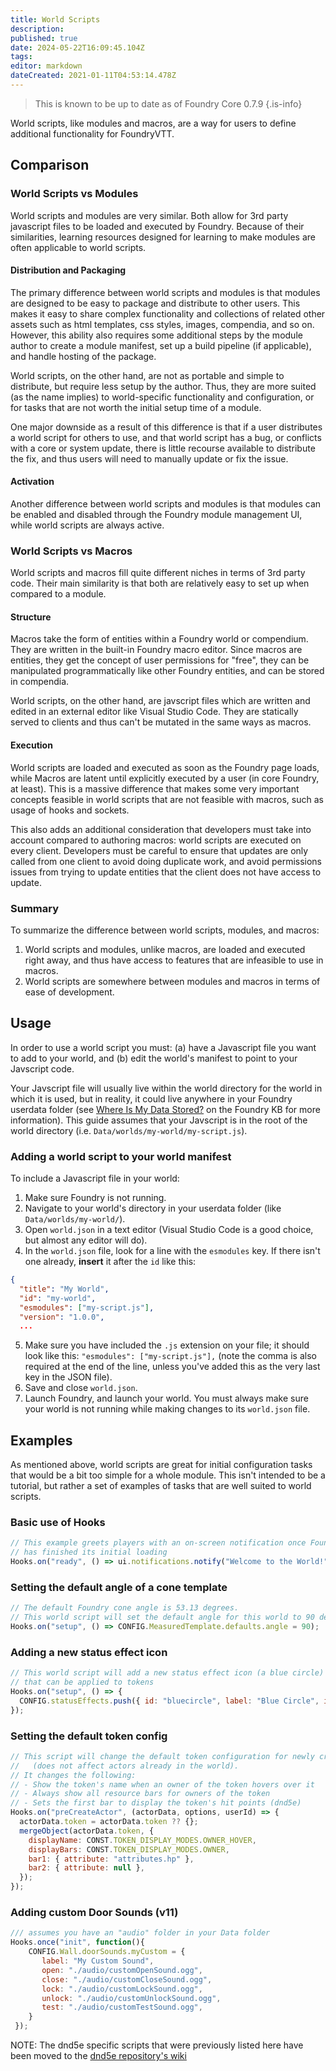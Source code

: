 ```yaml
---
title: World Scripts
description: 
published: true
date: 2024-05-22T16:09:45.104Z
tags: 
editor: markdown
dateCreated: 2021-01-11T04:53:14.478Z
---
```


> This is known to be up to date as of Foundry Core 0.7.9
{.is-info}


World scripts, like modules and macros, are a way for users to define additional functionality for FoundryVTT.

## Comparison

### World Scripts vs Modules
World scripts and modules are very similar. Both allow for 3rd party javascript files to be loaded and executed by Foundry. Because of their similarities, learning resources designed for learning to make modules are often applicable to world scripts.

#### Distribution and Packaging
The primary difference between world scripts and modules is that modules are designed to be easy to package and distribute to other users. This makes it easy to share complex functionality and collections of related other assets such as html templates, css styles, images, compendia, and so on. However, this ability also requires some additional steps by the module author to create a module manifest, set up a build pipeline (if applicable), and handle hosting of the package.

World scripts, on the other hand, are not as portable and simple to distribute, but require less setup by the author. Thus, they are more suited (as the name implies) to world-specific functionality and configuration, or for tasks that are not worth the initial setup time of a module.

One major downside as a result of this difference is that if a user distributes a world script for others to use, and that world script has a bug, or conflicts with a core or system update, there is little recourse available to distribute the fix, and thus users will need to manually update or fix the issue.

#### Activation
Another difference between world scripts and modules is that modules can be enabled and disabled through the Foundry module management UI, while world scripts are always active.

### World Scripts vs Macros
World scripts and macros fill quite different niches in terms of 3rd party code. Their main similarity is that both are relatively easy to set up when compared to a module.

#### Structure
Macros take the form of entities within a Foundry world or compendium. They are written in the built-in Foundry macro editor. Since macros are entities, they get the concept of user permissions for "free", they can be manipulated programmatically like other Foundry entities, and can be stored in compendia.

World scripts, on the other hand, are javscript files which are written and edited in an external editor like Visual Studio Code. They are statically served to clients and thus can't be mutated in the same ways as macros.

#### Execution
World scripts are loaded and executed as soon as the Foundry page loads, while Macros are latent until explicitly executed by a user (in core Foundry, at least). This is a massive difference that makes some very important concepts feasible in world scripts that are not feasible with macros, such as usage of hooks and sockets.

This also adds an additional consideration that developers must take into account compared to authoring macros: world scripts are executed on every client. Developers must be careful to ensure that updates are only called from one client to avoid doing duplicate work, and avoid permissions issues from trying to update entities that the client does not have access to update.

### Summary
To summarize the difference between world scripts, modules, and macros:

1. World scripts and modules, unlike macros, are loaded and executed right away, and thus have access to features that are infeasible to use in macros.
2. World scripts are somewhere between modules and macros in terms of ease of development.

## Usage
In order to use a world script you must: (a) have a Javascript file you want to add to your world, and (b) edit the world's manifest to point to your Javscript code.

Your Javscript file will usually live within the world directory for the world in which it is used, but in reality, it could live anywhere in your Foundry userdata folder (see [Where Is My Data Stored?](https://foundryvtt.com/article/configuration/#where-user-data) on the Foundry KB for more information). This guide assumes that your Javscript is in the root of the world directory (i.e. `Data/worlds/my-world/my-script.js`).


### Adding a world script to your world manifest
To include a Javascript file in your world:
1. Make sure Foundry is not running.
2. Navigate to your world's directory in your userdata folder (like `Data/worlds/my-world/`).
3. Open `world.json` in a text editor (Visual Studio Code is a good choice, but almost any editor will do).
4. In the `world.json` file, look for a line with the `esmodules` key. If there isn't one already, **insert** it after the `id` like this:
```json
{
  "title": "My World",
  "id": "my-world",
  "esmodules": ["my-script.js"],
  "version": "1.0.0",
  ...
  ```
5. Make sure you have included the `.js` extension on your file; it should look like this: `"esmodules": ["my-script.js"],` (note the comma is also required at the end of the line, unless you've added this as the very last key in the JSON file).
6. Save and close `world.json`.
7. Launch Foundry, and launch your world. You must always make sure your world is not running while making changes to its `world.json` file.

## Examples

As mentioned above, world scripts are great for initial configuration tasks that would be a bit too simple for a whole module. This isn't intended to be a tutorial, but rather a set of examples of tasks that are well suited to world scripts.

### Basic use of Hooks
```js
// This example greets players with an on-screen notification once Foundry
// has finished its initial loading
Hooks.on("ready", () => ui.notifications.notify("Welcome to the World!"));
```

### Setting the default angle of a cone template
```js
// The default Foundry cone angle is 53.13 degrees.
// This world script will set the default angle for this world to 90 degrees.
Hooks.on("setup", () => CONFIG.MeasuredTemplate.defaults.angle = 90);
```

### Adding a new status effect icon
```js
// This world script will add a new status effect icon (a blue circle)
// that can be applied to tokens
Hooks.on("setup", () => {
  CONFIG.statusEffects.push({ id: "bluecircle", label: "Blue Circle", icon: "path/to/blue-circle.png" })
});
```

### Setting the default token config
```js
// This script will change the default token configuration for newly created or imported actors
//   (does not affect actors already in the world).
// It changes the following:
// - Show the token's name when an owner of the token hovers over it
// - Always show all resource bars for owners of the token
// - Sets the first bar to display the token's hit points (dnd5e)
Hooks.on("preCreateActor", (actorData, options, userId) => {
  actorData.token = actorData.token ?? {};
  mergeObject(actorData.token, {
    displayName: CONST.TOKEN_DISPLAY_MODES.OWNER_HOVER,
    displayBars: CONST.TOKEN_DISPLAY_MODES.OWNER,
    bar1: { attribute: "attributes.hp" },
    bar2: { attribute: null },
  });
});

```
### Adding custom Door Sounds (v11)
```js
/// assumes you have an "audio" folder in your Data folder
Hooks.once("init", function(){
    CONFIG.Wall.doorSounds.myCustom = {
       label: "My Custom Sound",
       open: "./audio/customOpenSound.ogg",
       close: "./audio/customCloseSound.ogg",
       lock: "./audio/customLockSound.ogg",
       unlock: "./audio/customUnlockSound.ogg",
       test: "./audio/customTestSound.ogg",
    }
 });
```

NOTE:
The dnd5e specific scripts that were previously listed here have been moved to the [dnd5e repository's wiki](https://github.com/foundryvtt/dnd5e/wiki/Modifying-Your-Game-with-Scripts#examples)